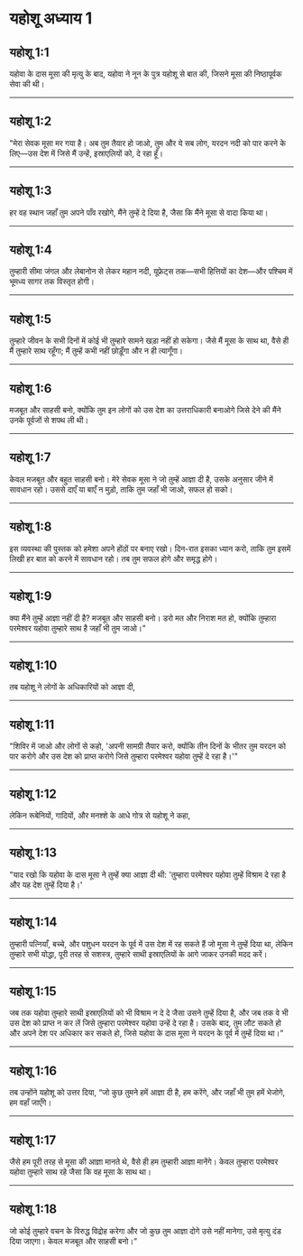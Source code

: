 # यहोशू अध्याय 1

## यहोशू 1:1

यहोवा के दास मूसा की मृत्यु के बाद, यहोवा ने नून के पुत्र यहोशू से बात की, जिसने मूसा की निष्ठापूर्वक सेवा की थी।

---

## यहोशू 1:2

"मेरा सेवक मूसा मर गया है। अब तुम तैयार हो जाओ, तुम और ये सब लोग, यरदन नदी को पार करने के लिए—उस देश में जिसे मैं उन्हें, इस्राएलियों को, दे रहा हूँ।

---

## यहोशू 1:3

हर वह स्थान जहाँ तुम अपने पाँव रखोगे, मैंने तुम्हें दे दिया है, जैसा कि मैंने मूसा से वादा किया था।

---

## यहोशू 1:4

तुम्हारी सीमा जंगल और लेबानोन से लेकर महान नदी, यूफ्रेट्स तक—सभी हित्तियों का देश—और पश्चिम में भूमध्य सागर तक विस्तृत होगी।

---

## यहोशू 1:5

तुम्हारे जीवन के सभी दिनों में कोई भी तुम्हारे सामने खड़ा नहीं हो सकेगा। जैसे मैं मूसा के साथ था, वैसे ही मैं तुम्हारे साथ रहूँगा; मैं तुम्हें कभी नहीं छोड़ूँगा और न ही त्यागूँगा।

---

## यहोशू 1:6

मजबूत और साहसी बनो, क्योंकि तुम इन लोगों को उस देश का उत्तराधिकारी बनाओगे जिसे देने की मैंने उनके पूर्वजों से शपथ ली थी।

---

## यहोशू 1:7

केवल मजबूत और बहुत साहसी बनो। मेरे सेवक मूसा ने जो तुम्हें आज्ञा दी है, उसके अनुसार जीने में सावधान रहो। उससे दाएँ या बाएँ न मुड़ो, ताकि तुम जहाँ भी जाओ, सफल हो सको।

---

## यहोशू 1:8

इस व्यवस्था की पुस्तक को हमेशा अपने होंठों पर बनाए रखो। दिन-रात इसका ध्यान करो, ताकि तुम इसमें लिखी हर बात को करने में सावधान रहो। तब तुम सफल होगे और समृद्ध होगे।

---

## यहोशू 1:9

क्या मैंने तुम्हें आज्ञा नहीं दी है? मजबूत और साहसी बनो। डरो मत और निराश मत हो, क्योंकि तुम्हारा परमेश्वर यहोवा तुम्हारे साथ है जहाँ भी तुम जाओ।”

---

## यहोशू 1:10

तब यहोशू ने लोगों के अधिकारियों को आज्ञा दी,

---

## यहोशू 1:11

"शिविर में जाओ और लोगों से कहो, 'अपनी सामग्री तैयार करो, क्योंकि तीन दिनों के भीतर तुम यरदन को पार करोगे और उस देश को प्राप्त करोगे जिसे तुम्हारा परमेश्वर यहोवा तुम्हें दे रहा है।'"

---

## यहोशू 1:12

लेकिन रूबेनियों, गादियों, और मनश्शे के आधे गोत्र से यहोशू ने कहा,

---

## यहोशू 1:13

"याद रखो कि यहोवा के दास मूसा ने तुम्हें क्या आज्ञा दी थी: 'तुम्हारा परमेश्वर यहोवा तुम्हें विश्राम दे रहा है और यह देश तुम्हें दिया है।'

---

## यहोशू 1:14

तुम्हारी पत्नियाँ, बच्चे, और पशुधन यरदन के पूर्व में उस देश में रह सकते हैं जो मूसा ने तुम्हें दिया था, लेकिन तुम्हारे सभी योद्धा, पूरी तरह से सशस्त्र, तुम्हारे साथी इस्राएलियों के आगे जाकर उनकी मदद करें।

---

## यहोशू 1:15

जब तक यहोवा तुम्हारे साथी इस्राएलियों को भी विश्राम न दे दे जैसा उसने तुम्हें दिया है, और जब तक वे भी उस देश को प्राप्त न कर लें जिसे तुम्हारा परमेश्वर यहोवा उन्हें दे रहा है। उसके बाद, तुम लौट सकते हो और अपने देश पर अधिकार कर सकते हो, जिसे यहोवा के दास मूसा ने यरदन के पूर्व में तुम्हें दिया था।”

---

## यहोशू 1:16

तब उन्होंने यहोशू को उत्तर दिया, “जो कुछ तुमने हमें आज्ञा दी है, हम करेंगे, और जहाँ भी तुम हमें भेजोगे, हम वहाँ जाएँगे।

---

## यहोशू 1:17

जैसे हम पूरी तरह से मूसा की आज्ञा मानते थे, वैसे ही हम तुम्हारी आज्ञा मानेंगे। केवल तुम्हारा परमेश्वर यहोवा तुम्हारे साथ रहे जैसा कि वह मूसा के साथ था।

---

## यहोशू 1:18

जो कोई तुम्हारे वचन के विरुद्ध विद्रोह करेगा और जो कुछ तुम आज्ञा दोगे उसे नहीं मानेगा, उसे मृत्यु दंड दिया जाएगा। केवल मजबूत और साहसी बनो।”
